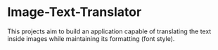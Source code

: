 # Image-Text-Translator
This projects aim to build an application capable of translating the text inside images while maintaining its formatting (font style).
